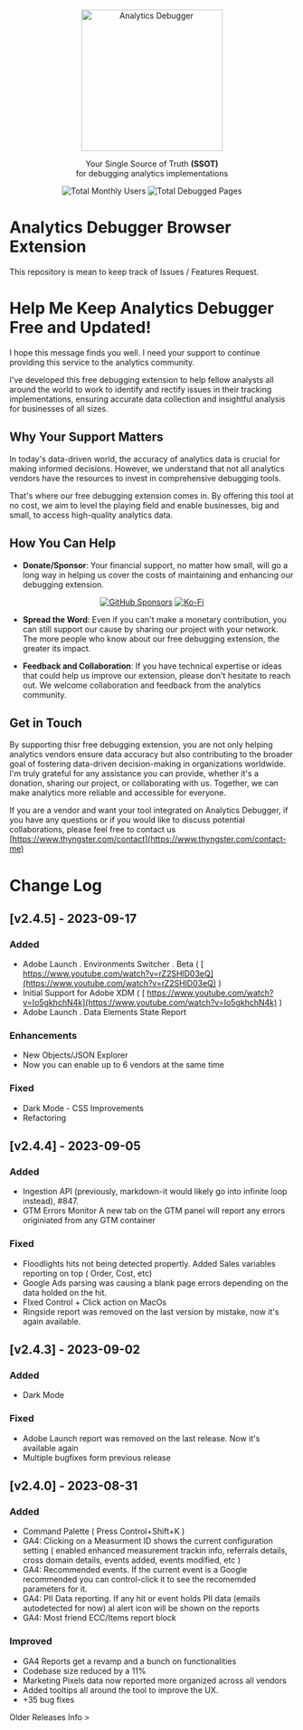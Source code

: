 <br>
<p align="center">
<a href="https://www.thyungster.com" target="_blank">
<img src="https://www.analytics-debugger.com/wp-content/uploads/2023/05/vector-2.svg" alt="Analytics Debugger" height="250" width="250"/>
</a>
</p>

<p align="center">
Your Single Source of Truth  <b> (SSOT)</b><br/>for debugging analytics implementations
</p>



<p align="center">
<img src="https://img.shields.io/badge/107K-Users-brightgreen" alt="Total Monthly Users">
<img src="https://img.shields.io/badge/10M-Pages Debugged-brightgreen" alt="Total Debugged Pages">

</p>

# Analytics Debugger Browser Extension 
This repository is mean to keep track of Issues / Features Request.


# Help Me Keep Analytics Debugger Free and Updated!

I hope this message finds you well. I need your support to continue providing this service to the analytics community. 

I've developed this free debugging extension to help fellow analysts all around the world to work to identify and rectify issues in their tracking implementations, ensuring accurate data collection and insightful analysis for businesses of all sizes.

## Why Your Support Matters

In today's data-driven world, the accuracy of analytics data is crucial for making informed decisions. However, we understand that not all analytics vendors have the resources to invest in comprehensive debugging tools. 

That's where our free debugging extension comes in. By offering this tool at no cost, we aim to level the playing field and enable businesses, big and small, to access high-quality analytics data.

## How You Can Help

- **Donate/Sponsor**: Your financial support, no matter how small, will go a long way in helping us cover the costs of maintaining and enhancing our debugging extension.

<p align="center">
  <a href="https://github.com/sponsors/thyngster"><img src=https://img.shields.io/badge/sponsor-30363D?style=for-the-badge&logo=GitHub-Sponsors&logoColor=#white" alt="GitHub Sponsors" /></a>
  <a href="https://ko-fi.com/thyngster"><img src="https://img.shields.io/badge/Ko--fi-F16061?style=for-the-badge&logo=ko-fi&logoColor=white" alt="Ko-Fi" /></a>
</p> 


- **Spread the Word**: Even if you can't make a monetary contribution, you can still support our cause by sharing our project with your network. The more people who know about our free debugging extension, the greater its impact.

- **Feedback and Collaboration**: If you have technical expertise or ideas that could help us improve our extension, please don't hesitate to reach out. We welcome collaboration and feedback from the analytics community.

## Get in Touch

By supporting thisr free debugging extension, you are not only helping analytics vendors ensure data accuracy but also contributing to the broader goal of fostering data-driven decision-making in organizations worldwide.
I'm  truly grateful for any assistance you can provide, whether it's a donation, sharing our project, or collaborating with us. Together, we can make analytics more reliable and accessible for everyone.

If you are a vendor and want your tool integrated on Analytics Debugger, if you have any questions or if you would like to discuss potential collaborations, please feel free to contact us [https://www.thyngster.com/contact](https://www.thyngster.com/contact-me)

# Change Log 
## [v2.4.5] - 2023-09-17
### Added
  - Adobe Launch . Environments Switcher . Beta ( [ https://www.youtube.com/watch?v=rZ2SHlD03eQ](https://www.youtube.com/watch?v=rZ2SHlD03eQ)  )
  - Initial Support for Adobe XDM ( [ https://www.youtube.com/watch?v=Io5gkhchN4k](https://www.youtube.com/watch?v=Io5gkhchN4k) )
  - Adobe Launch . Data Elements State Report
### Enhancements
  - New Objects/JSON Explorer
  - Now you can enable up to 6 vendors at the same time
### Fixed
  - Dark Mode - CSS Improvements
  - Refactoring

## [v2.4.4] - 2023-09-05
### Added
- Ingestion API
  (previously, markdown-it would likely go into infinite loop instead), #847.
- GTM Errors Monitor
  A new tab on the GTM panel will report any errors originiated from any GTM container
### Fixed
- Floodlights hits not being detected propertly. Added Sales variables reporting on top ( Order, Cost, etc)
- Google Ads parsing was causing a blank page errors depending on the data holded on the hit.
- FIxed Control + Click action on MacOs
- Ringside report was removed on the last version by mistake, now it's again available.
## [v2.4.3] - 2023-09-02
### Added
- Dark Mode
### Fixed
- Adobe Launch report was removed on the last release. Now it's available again
- Multiple bugfixes form previous release
## [v2.4.0] - 2023-08-31
### Added
- Command Palette ( Press Control+Shift+K )
- GA4: Clicking on a Measurment ID shows the current configuration setting ( enabled enhanced measurement trackin info, referrals details, cross domain details, events added, events modified, etc )
- GA4: Recommended events. If the current event is a Google recommended you can control-click it to see the recomemded parameters for it. 
- GA4: PII Data reporting. If any hit or event holds PII data (emails autodetected for now) al alert icon will be shown on the reports
- GA4: Most friend ECC/Items report block
### Improved
- GA4 Reports get a revamp and a bunch on functionalities
- Codebase size reduced by a 11%
- Marketing Pixels data now reported more organized across all vendors
- Added tooltips all around the tool to improve the UX.
- +35 bug fixes 

Older Releases Info >
